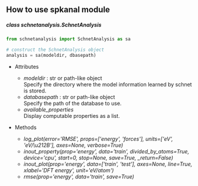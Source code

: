 ## How to use spkanal module

##### *class*  **schnetanalysis.SchnetAnalysis**

```python
from schnetanalysis import SchnetAnalysis as sa

# construct the SchnetAnalysis object
analysis = sa(modeldir, dbasepath)
```
- Attributes <br>
    - *modeldir* : str or path-like object<br>
        Specify the directory where the model information learned by schnet is stored.<br>
    - *databasepath* : str or path-like object<br>
        Specify the path of the database to use.<br>
    - *available\_properties*<br>
        Display computable properties as a list.<br>

- Methods <br>
    - *log\_plot(error='RMSE', props=['energy', 'forces'], units=['eV', 'eV/\u212B'], axes=None, verbose=True)*
    - *inout\_property(prop='energy', data='train', divided_by_atoms=True, device='cpu', start=0, stop=None, save=True, \_return=False)*
    - *inout\_plot(prop='energy', data=['train', 'test'], axes=None, line=True, xlabel='DFT energy', unit='eV/atom')*
    - *rmse(prop='energy', data='train', save=True)*